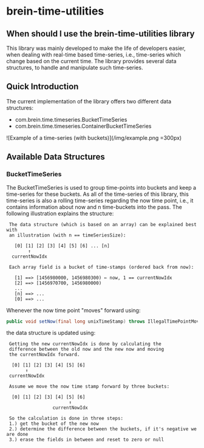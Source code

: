 # brein-time-utilities

## When should I use the brein-time-utilities library
This library was mainly developed to make the life of developers easier, when dealing with
real-time based time-series, i.e., time-series which change based on the current time. The
library provides several data structures, to handle and manipulate such time-series.

## Quick Introduction
The current implementation of the library offers two different data structures:
* com.brein.time.timeseries.BucketTimeSeries
* com.brein.time.timeseries.ContainerBucketTimeSeries

![Example of a time-series (with buckets)](/img/example.png =300px)


## Available Data Structures

### BucketTimeSeries
The BucketTimeSeries is used to group time-points into buckets and keep a time-series
for these buckets. As all of the time-series of this library, this time-series is also
a rolling time-series regarding the now time point, i.e., it contains information about
now and n time-buckets into the pass. The following illustration explains the structure:

```
 The data structure (which is based on an array) can be explained best with
 an illustration (with n == timeSeriesSize):

   [0] [1] [2] [3] [4] [5] [6] ... [n]
        ↑
  currentNowIdx

 Each array field is a bucket of time-stamps (ordered back from now):

   [1] ==> [1456980000, 1456980300) ← now, 1 == currentNowIdx
   [2] ==> [1456970700, 1456980000)
   ...
   [n] ==> ...
   [0] ==> ...
```

Whenever the now time point "moves" forward using:

```java
public void setNow(final long unixTimeStamp) throws IllegalTimePointMovement
```

the data structure is updated using:

```
 Getting the new currentNowIdx is done by calculating the
 difference between the old now and the new now and moving
 the currentNowIdx forward.

  [0] [1] [2] [3] [4] [5] [6]
       ↑
 currentNowIdx

 Assume we move the now time stamp forward by three buckets:

  [0] [1] [2] [3] [4] [5] [6]
                       ↑
                 currentNowIdx

 So the calculation is done in three steps:
 1.) get the bucket of the new now
 2.) determine the difference between the buckets, if it's negative we are done
 3.) erase the fields in between and reset to zero or null
```
